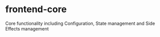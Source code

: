 # frontend-core
Core functionality including Configuration, State management and Side Effects management
